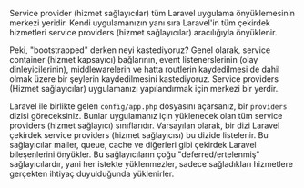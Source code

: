Service provider (hizmet sağlayıcılar) tüm Laravel uygulama önyüklemesinin merkezi yeridir. Kendi uygulamanızın yanı sıra Laravel'in tüm çekirdek hizmetleri service providers (hizmet sağlayıcılar) aracılığıyla önyüklenir.

Peki, "bootstrapped" derken neyi kastediyoruz? Genel olarak, service container (hizmet kapsayıcı) bağlarının, event listenerslerinin (olay dinleyicilerinin), middlewarelerin ve hatta routlerin kaydedilmesi de dahil olmak üzere bir şeylerin kaydedilmesini kastediyoruz. Service providers (Hizmet sağlayıcılar) uygulamanızı yapılandırmak için merkezi bir yerdir.

Laravel ile birlikte gelen `config/app.php` dosyasını açarsanız, bir `providers` dizisi göreceksiniz. Bunlar uygulamanız için yüklenecek olan tüm service providers (hizmet sağlayıcı) sınıflarıdır. Varsayılan olarak, bir dizi Laravel çekirdek service providers (hizmet sağlayıcısı) bu dizide listelenir. Bu sağlayıcılar mailer, queue, cache ve diğerleri gibi çekirdek Laravel bileşenlerini önyükler. Bu sağlayıcıların çoğu "deferred/ertelenmiş" sağlayıcılardır, yani her istekte yüklenmezler, sadece sağladıkları hizmetlere gerçekten ihtiyaç duyulduğunda yüklenirler.

